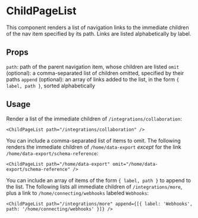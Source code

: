 # ChildPageList

This component renders a list of navigation links to the immediate children of the nav item specified by its path. Links are listed alphabetically by label.

## Props

`path`: path of the parent navigation item, whose children are listed
`omit` (optional): a comma-separated list of children omitted, specified by their paths
`append` (optional): an array of links added to the list, in the form `{ label, path }`, sorted alphabetically

## Usage

Render a list of the immediate children of `/integrations/collaboration`:

```
<ChildPageList path="/integrations/collaboration" />
```

You can include a comma-separated list of items to omit. The following renders the immediate children of `/home/data-export` _except_ for the link `/home/data-export/schema-reference`:

```
<ChildPageList path="/home/data-export" omit="/home/data-export/schema-reference" />
```

You can include an array of items of the form `{ label, path }` to append to the list. The following lists all immediate children of `/integrations/more`, plus a link to `/home/connecting/webhooks` labeled `Webhooks`:

```
<ChildPageList path="/integrations/more" append={[{ label: 'Webhooks', path: '/home/connecting/webhooks' }]} />
```
